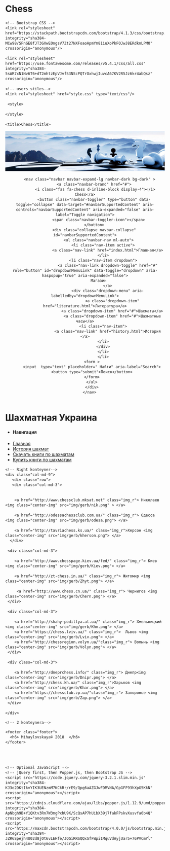 # Chess
<!doctype html>
<html lang="en">
  <head>
    <!-- Required meta tags -->
    <meta charset="utf-8">
    <meta name="viewport" content="width=device-width, initial-scale=1, shrink-to-fit=no">
    
    <!-- Bootstrap CSS -->
    <link rel="stylesheet" href="https://stackpath.bootstrapcdn.com/bootstrap/4.1.3/css/bootstrap.min.css" integrity="sha384-MCw98/SFnGE8fJT3GXwEOngsV7Zt27NXFoaoApmYm81iuXoPkFOJwJ8ERdknLPMO" crossorigin="anonymous"/>

    <link rel="stylesheet" href="https://use.fontawesome.com/releases/v5.4.1/css/all.css" integrity="sha384-5sAR7xN1Nv6T6+dT2mhtzEpVJvfS3NScPQTrOxhwjIuvcA67KV2R5Jz6kr4abQsz" crossorigin="anonymous"/>
    
    <!-- users stiles-->
    <link rel="stylesheet" href="style.css" type="text/css"/>
    
     <style>

    </style>

    <title>Chess</title>
  </head>
  <body>

<!-- Img -->
<header>

 <div class="container-fluid">
   <img src="img/Header.jpg" class="d-block img-fluid w-5 h-5  alt="header img">
 </div>

<!-- Navbar -->
        <nav class="navbar navbar-expand-lg navbar-dark bg-dark" >
            <a class="navbar-brand" href="#">
             <i class="fas fa-chess d-inline-block display-4"></i>  Chess</a>
            <button class="navbar-toggler" type="button" data-toggle="collapse" data-target="#navbarSupportedContent" aria-controls="navbarSupportedContent" aria-expanded="false" aria-label="Toggle navigation">
                <span class="navbar-toggler-icon"></span>
            </button>
            <div class="collapse navbar-collapse" id="navbarSupportedContent">
                <ul class="navbar-nav ml-auto">
                    <li class="nav-item active">
                        <a class="nav-link" href="index.html">Главная</a>
                    </li>
                    <li class="nav-item dropdown">
                        <a class="nav-link dropdown-toggle" href="#" role="button" id="dropdownMenuLink" data-toggle="dropdown" aria-haspopup="true" aria-expanded="false">
                          Магазин          
                        </a>
                        <div class="dropdown-menu" aria-labelledby="dropdownMenuLink">
                            <a class="dropdown-item" href="literature.html">Литература</a>
                            <a class="dropdown-item" href="#">Шахматы</a>
                            <a class="dropdown-item" href="#">Шахматные часы</a>
                    <li class="nav-item">
                        <a class="nav-link" href="history.html">История </a>
                    </li>
                    </div>
                    </li>
                    </li>
          <form >
          <input  type="text" placeholder=" Найти" aria-label="Search">
          <button type="submit">Поиск</button>
          </form>
          </ul>
          </div>
        </nav>
</header>
<!-- /Navbar -->

<!-- Zagolovok-->
<div class="row">
    <div class="col-md-12"> 
    <h1 >Шахматная Украина</h1> 
    </div>
</div>
<!-- /Zagolovok -->

<!-- 2 konteynera--> 
<div class="container">

<div class="row">
    <!-- Left konteyner Menu--> 
    <div class="col-md-3"> 
    <div class="d-flex flex-column">
    <ul>
       <li><h4>Навигация</h4></li>
       <li><a href="index.html" class="nav_l">Главная</a></li>
       <li><a href="history.html" class="nav_l">История шахмат</a></li>
       <li><a href="https://chessok.net/books/" class="nav_l">Скачать книги по шахматам</a></li>
       <li><a href="literature.html" class="nav_l">Купить книги по шахматам</a></li>
   </ul>
   </div>
   </div>

    <!-- Right konteyner--> 
    <div class="col-md-9">  
       <div class="row">
       <div class="col-md-3"> 

           
        <a href="http://www.chessclub.mksat.net" class="img_r"> Николаев <img class="center-img" src="img/gerb/nik.png" > </a>
    
        <a href="http://odessachessclub.com.ua/" class="img_r"> Одесса <img class="center-img" src="img/gerb/odesa.png"> </a>
     
        <a href="http://tavriachess.ks.ua/" class="img_r">Херсон <img class="center-img" src="img/gerb/kherson.png"> </a>
      </div>
    
     <div class="col-md-3"> 

        <a href="http://www.chesspage.kiev.ua/fed/" class="img_r"> Киев <img class="center-img" src="img/gerb/Kiev.png"> </a> 
        
        <a href="http://zt-chess.in.ua/" class="img_r"> Житомир <img class="center-img" src="img/gerb/Zhyt.png"> </a>
     
         <a href="http://www.chess.cn.ua/" class="img_r"> Чернигов <img class="center-img" src="img/gerb/Chern.png"> </a>
     </div>
     
     <div class="col-md-3"> 

        <a href="http://shahy-podillya.at.ua/" class="img_r"> Хмельницкий <img class="center-img" src="img/gerb/Khm.png"> </a> 
        <a href="https://chess.lviv.ua/" class="img_r">  Львов <img class="center-img" src="img/gerb/Lviv.png"> </a>
        <a href="http://chessregion.volyn.ua/"class="img_r"> Волынь <img class="center-img" src="img/gerb/Volyn.png"> </a>
     </div>

     <div class="col-md-3"> 

        <a href="http://dneprchess.info/" class="img_r"> Днепр<img class="center-img" src="img/gerb/Dnipr.png"> </a> 
        <a href="http://chess.kh.ua/" class="img_r">Харьков <img class="center-img" src="img/gerb/Khar.png"> </a>
        <a href="https://chessclub.zp.ua/"class="img_r"> Запорожье <img class="center-img" src="img/gerb/Zap.png"> </a>
     </div>
        
    </div>
  </div>
  
    <!-- 2 konteynera--> 
  </div>
</div>
      
   
    <footer class="footer">
      <h6> Mihaylovskaya© 2018  </h6>
    </footer>
     



    <!-- Optional JavaScript -->
    <!-- jQuery first, then Popper.js, then Bootstrap JS -->
    <script src="https://code.jquery.com/jquery-3.2.1.slim.min.js" integrity="sha384-KJ3o2DKtIkvYIK3UENzmM7KCkRr/rE9/Qpg6aAZGJwFDMVNA/GpGFF93hXpG5KkN" crossorigin="anonymous"></script>
    <script src="https://cdnjs.cloudflare.com/ajax/libs/popper.js/1.12.9/umd/popper.min.js" integrity="sha384-ApNbgh9B+Y1QKtv3Rn7W3mgPxhU9K/ScQsAP7hUibX39j7fakFPskvXusvfa0b4Q" crossorigin="anonymous"></script>
    <script src="https://maxcdn.bootstrapcdn.com/bootstrap/4.0.0/js/bootstrap.min.js" integrity="sha384-JZR6Spejh4U02d8jOt6vLEHfe/JQGiRRSQQxSfFWpi1MquVdAyjUar5+76PVCmYl" crossorigin="anonymous"></script>
  </body>
</html>
